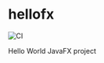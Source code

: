 # hellofx
![CI](https://github.com/akryvtsun/hellofx/workflows/CI/badge.svg)

Hello World JavaFX project
